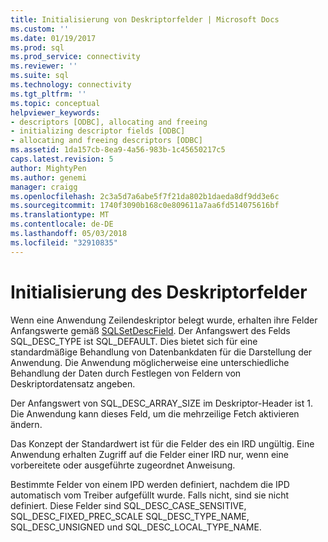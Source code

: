 ```yaml
---
title: Initialisierung von Deskriptorfelder | Microsoft Docs
ms.custom: ''
ms.date: 01/19/2017
ms.prod: sql
ms.prod_service: connectivity
ms.reviewer: ''
ms.suite: sql
ms.technology: connectivity
ms.tgt_pltfrm: ''
ms.topic: conceptual
helpviewer_keywords:
- descriptors [ODBC], allocating and freeing
- initializing descriptor fields [ODBC]
- allocating and freeing descriptors [ODBC]
ms.assetid: 1da157cb-8ea9-4a56-983b-1c45650217c5
caps.latest.revision: 5
author: MightyPen
ms.author: genemi
manager: craigg
ms.openlocfilehash: 2c3a5d7a6abe5f7f21da802b1daeda8df9dd3e6c
ms.sourcegitcommit: 1740f3090b168c0e809611a7aa6fd514075616bf
ms.translationtype: MT
ms.contentlocale: de-DE
ms.lasthandoff: 05/03/2018
ms.locfileid: "32910835"
---
```

# <a name="initialization-of-descriptor-fields"></a>Initialisierung des Deskriptorfelder
Wenn eine Anwendung Zeilendeskriptor belegt wurde, erhalten ihre Felder Anfangswerte gemäß [SQLSetDescField](../../../odbc/reference/syntax/sqlsetdescfield-function.md). Der Anfangswert des Felds SQL_DESC_TYPE ist SQL_DEFAULT. Dies bietet sich für eine standardmäßige Behandlung von Datenbankdaten für die Darstellung der Anwendung. Die Anwendung möglicherweise eine unterschiedliche Behandlung der Daten durch Festlegen von Feldern von Deskriptordatensatz angeben.  
  
 Der Anfangswert von SQL_DESC_ARRAY_SIZE im Deskriptor-Header ist 1. Die Anwendung kann dieses Feld, um die mehrzeilige Fetch aktivieren ändern.  
  
 Das Konzept der Standardwert ist für die Felder des ein IRD ungültig. Eine Anwendung erhalten Zugriff auf die Felder einer IRD nur, wenn eine vorbereitete oder ausgeführte zugeordnet Anweisung.  
  
 Bestimmte Felder von einem IPD werden definiert, nachdem die IPD automatisch vom Treiber aufgefüllt wurde. Falls nicht, sind sie nicht definiert. Diese Felder sind SQL_DESC_CASE_SENSITIVE, SQL_DESC_FIXED_PREC_SCALE SQL_DESC_TYPE_NAME, SQL_DESC_UNSIGNED und SQL_DESC_LOCAL_TYPE_NAME.
